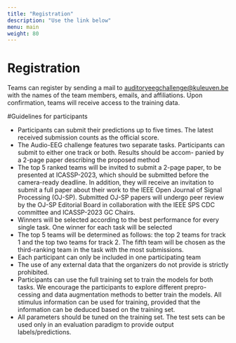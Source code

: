 ```yaml
---
title: "Registration"
description: "Use the link below"
menu: main
weight: 80
---
```


# Registration
Teams can register by sending a mail to
auditoryeegchallenge@kuleuven.be with the names of the team members, emails, and affiliations. Upon confirmation, teams will receive access to the training data. 


#Guidelines for participants

- Participants can submit their predictions up to five times. The latest received submission counts as the official score.
- The Audio-EEG challenge features two separate tasks. Participants can submit to either one track or both. Results should be accom-
panied by a 2-page paper describing the proposed method
- The top 5 ranked teams will be invited to submit a 2-page paper, to be presented at ICASSP-2023, which should be submitted before
the camera-ready deadline. In addition, they will receive an invitation to submit a full paper about their work to the IEEE Open Journal
of Signal Processing (OJ-SP). Submitted OJ-SP papers will undergo peer review by the OJ-SP Editorial Board in collaboration with
the IEEE SPS CDC committee and ICASSP-2023 GC Chairs.
- Winners will be selected according to the best performance for every single task. One winner for each task will be selected
- The top 5 teams will be determined as follows: the top 2 teams for track 1 and the top two teams for track 2. The fifth team will be
chosen as the third-ranking team in the task with the most submissions.
- Each participant can only be included in one participating team
- The use of any external data that the organizers do not provide is strictly prohibited.
- Participants can use the full training set to train the models for both tasks. We encourage the participants to explore different prepro-
cessing and data augmentation methods to better train the models. All stimulus information can be used for training, provided that the
information can be deduced based on the training set.
- All parameters should be tuned on the training set. The test sets can be used only in an evaluation paradigm to provide output
labels/predictions.

